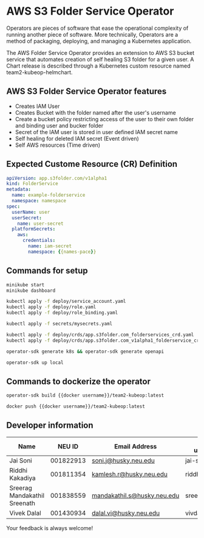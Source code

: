 # AWS S3 Folder Service Operator

Operators are pieces of software that ease the operational complexity of running another piece of software. More technically, Operators are a method of packaging, deploying, and managing a Kubernetes application.

The AWS Folder Service Operator provides an extension to AWS S3 bucket service
that automates creation of self healing S3 folder for a given user.
A Chart release is described through a Kubernetes custom resource named team2-kubeop-helmchart. 

## AWS S3 Folder Service Operator features

* Creates IAM User
* Creates Bucket with the folder named after the user's username
* Create a bucket policy restricting access of the user to their own folder and binding user and bucker folder
* Secret of the IAM user is stored in user defined IAM secret name
* Self healing for deleted IAM secret (Event driven)
* Self AWS resources (Time driven)


## Expected Custome Resource (CR) Definition
```yaml
apiVersion: app.s3folder.com/v1alpha1
kind: FolderService
metadata:
  name: example-folderservice
  namespace: namespace
spec:
  userName: user
  userSecret:
    name: user-secret
  platformSecrets:
    aws:
      credentials:
        name: iam-secret
        namespace: {{names-pace}}
```

## Commands for setup
```bash
minikube start
minikube dashboard

kubectl apply -f deploy/service_account.yaml
kubectl apply -f deploy/role.yaml
kubectl apply -f deploy/role_binding.yaml

kubectl apply -f secrets/mysecrets.yaml

kubectl apply -f deploy/crds/app.s3folder.com_folderservices_crd.yaml
kubectl apply -f deploy/crds/app.s3folder.com_v1alpha1_folderservice_cr.yaml

operator-sdk generate k8s && operator-sdk generate openapi

operator-sdk up local
```

## Commands to dockerize the operator

```bash	
operator-sdk build {{docker username}}/team2-kubeop:latest

docker push {{docker username}}/team2-kubeop:latest
```

## Developer information

| Name | NEU ID | Email Address | Github username |
| --- | --- | --- | --- |
| Jai Soni| 001822913|soni.j@husky.neu.edu | jai-soni |
| Riddhi Kakadiya| 001811354 | kamlesh.r@husky.neu.edu | riddhiKakadiya |
| Sreerag Mandakathil Sreenath| 001838559| mandakathil.s@husky.neu.edu| sreeragsreenath |
| Vivek Dalal| 001430934 | dalal.vi@husky.neu.edu | vivdalal |

Your feedback is always welcome!
